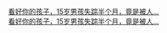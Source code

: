   
[看好你的孩子，15岁男孩失踪半个月，竟是被人...](http://www.dianyue.me/archives/415/j2wm83mwqwc8z5e4/)  
[看好你的孩子，15岁男孩失踪半个月，竟是被人...](http://www.dianyue.me/archives/503/o2knyos8n83hb2do/)